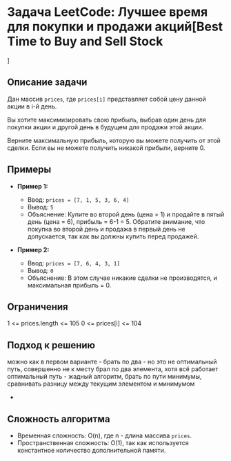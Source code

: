 # Задача LeetCode: Лучшее время для покупки и продажи акций[Best Time to Buy and Sell Stock

]

## Описание задачи

Дан массив `prices`, где `prices[i]` представляет собой цену данной акции в i-й день.

Вы хотите максимизировать свою прибыль, выбрав один день для покупки акции и другой день в будущем для продажи этой
акции.

Верните максимальную прибыль, которую вы можете получить от этой сделки. Если вы не можете получить никакой прибыли,
верните 0.

## Примеры

- **Пример 1:**
    - Ввод: `prices = [7, 1, 5, 3, 6, 4]`
    - Вывод: `5`
    - Объяснение: Купите во второй день (цена = 1) и продайте в пятый день (цена = 6), прибыль = 6-1 = 5. Обратите
      внимание, что покупка во второй день и продажа в первый день не допускается, так как вы должны купить перед
      продажей.

- **Пример 2:**
    - Ввод: `prices = [7, 6, 4, 3, 1]`
    - Вывод: `0`
    - Объяснение: В этом случае никакие сделки не производятся, и максимальная прибыль = 0.

## Ограничения

1 <= prices.length <= 105
0 <= prices[i] <= 104

## Подход к решению

можно как в первом варианте - брать по два - но это не оптимальный путь,
совершенно не к месту брал по два элемента, хотя всё работает
оптимальный путь - жадный алгоритм, брать по пути минимумы, сравнивать разницу между текущим элементом и минимумом

-

## Сложность алгоритма

- Временная сложность: O(n), где n - длина массива `prices`.
- Пространственная сложность: O(1), так как используется константное количество дополнительной памяти.

